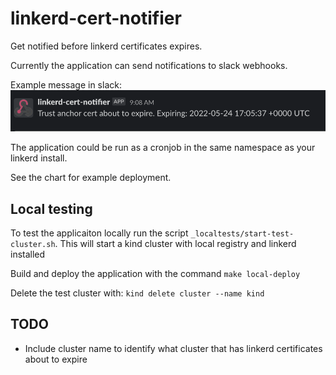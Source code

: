# linkerd-cert-notifier
Get notified before linkerd certificates expires.

Currently the application can send notifications to slack webhooks.

Example message in slack:
![notification](slack-notification.png)

The application could be run as a cronjob in the same namespace as your linkerd install.

See the chart for example deployment.

## Local testing
To test the applicaiton locally run the script ```_localtests/start-test-cluster.sh```.
This will start a kind cluster with local registry and linkerd installed

Build and deploy the application with the command ```make local-deploy```

Delete the test cluster with: ```kind delete cluster --name kind```

## TODO
* Include cluster name to identify what cluster that has linkerd certificates about to expire